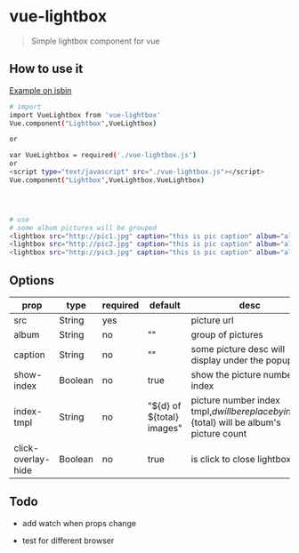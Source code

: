 # vue-lightbox

> Simple lightbox component for vue

## How to use it

[Example on jsbin](https://jsbin.com/yatificuvu/edit?html,output)


``` bash
# import 
import VueLightbox from 'vue-lightbox'
Vue.component("Lightbox",VueLightbox)

or

var VueLightbox = required('./vue-lightbox.js') 
or
<script type="text/javascript" src="./vue-lightbox.js"></script>
Vue.component("Lightbox",VueLightbox.VueLightbox)




# use
# some album pictures will be grouped
<lightbox src="http://pic1.jpg" caption="this is pic caption" album="albumA"></lightbox>
<lightbox src="http://pic2.jpg" caption="this is pic caption" album="albumA"></lightbox>
<lightbox src="http://pic3.jpg" caption="this is pic caption" album="albumB"></lightbox>


```

## Options

|        prop        |   type  | required |          default          |                                              desc                                              |
|--------------------|---------|----------|---------------------------|------------------------------------------------------------------------------------------------|
| src                | String  | yes      |                           | picture url                                                                                    |
| album              | String  | no       | ""                        | group of pictures                                                                              |
| caption            | String  | no       | ""                        | some picture desc will display under the popup                                                 |
| show-index         | Boolean | no       | true                      | show the picture number index                                                                  |
| index-tmpl         | String  | no       | "${d} of ${total} images" | picture number index tmpl,${d} will be replace by index,${total} will be album's picture count |
| click-overlay-hide | Boolean | no       | true                      | is click to close lightbox                                                                     |



## Todo



- add watch when props change

- test for different browser
